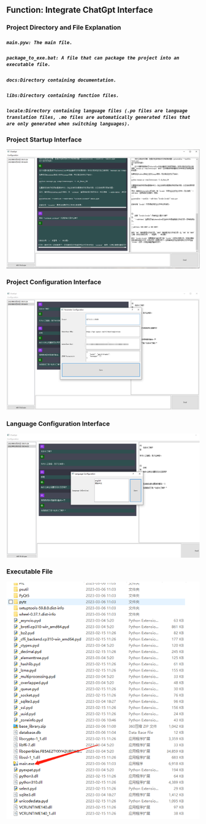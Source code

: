 ## Function: Integrate ChatGpt Interface



### Project Directory and File Explanation
##### `main.pyw: The main file.`
##### `package_to_exe.bat: A file that can package the project into an executable file.`
##### `docs:Directory containing documentation.`
##### `libs:Directory containing function files.`
##### `locale:Directory containing language files (.po files are language translation files, .mo files are automatically generated files that are only generated when switching languages).`
### Project Startup Interface

![img.png](img.png)

### Project Configuration Interface
![img.png](img1.png)

### Language Configuration Interface
![img.png](img2.png)

### Executable File
![img.png](img3.png)